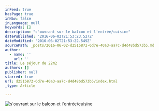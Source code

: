 ```yaml
---
inFeed: true
hasPage: true
inNav: false
inLanguage: null
keywords: []
description: "s'ouvrant sur le balcon et l'entrée/cuisine"
datePublished: '2016-06-02T21:53:23.527Z'
dateModified: '2016-06-02T21:53:22.549Z'
sourcePath: _posts/2016-06-02-d2515872-6d7e-40a3-aa7c-d4d48bd573b5.md
author:
  - name: ''
    url: ''
title: Le séjour de 22m2
authors: []
publisher: null
starred: true
url: d2515872-6d7e-40a3-aa7c-d4d48bd573b5/index.html
_type: Article

---
```

![s'ouvrant sur le balcon et l'entrée/cuisine](https://the-grid-user-content.s3-us-west-2.amazonaws.com/41c82c3c-83b7-4b5f-bf5f-af03cd5897ce.jpg)